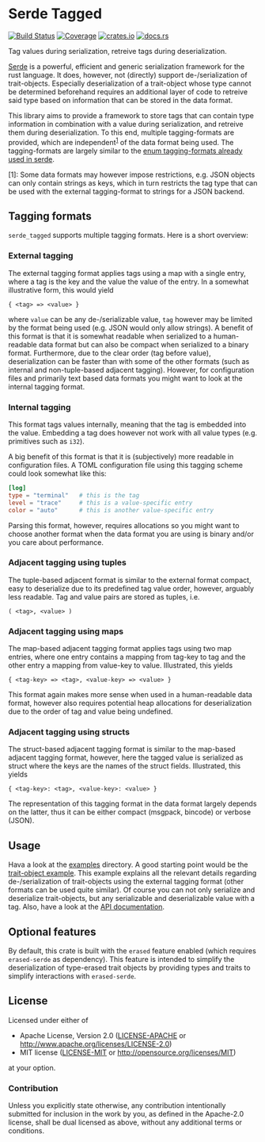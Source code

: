 # Serde Tagged

[![Build Status]][travis] [![Coverage]][codecov] [![crates.io]][crates.io] [![docs.rs]][docs.rs]

[Build Status]: https://api.travis-ci.org/qzed/serde_tagged.svg?branch=master
[travis]: https://travis-ci.org/qzed/serde_tagged
[Coverage]: https://codecov.io/gh/qzed/serde_tagged/branch/master/graph/badge.svg
[codecov]: https://codecov.io/gh/qzed/serde_tagged
[crates.io]: https://img.shields.io/crates/v/serde_tagged.svg
[docs.rs]: https://docs.rs/serde_tagged/badge.svg

Tag values during serialization, retreive tags during deserialization.

[Serde][serde] is a powerful, efficient and generic serialization framework for the rust language.
It does, however, not (directly) support de-/serialization of trait-objects.
Especially deserialization of a trait-object whose type cannot be determined beforehand requires an additional layer of code to retreive said type based on information that can be stored in the data format.

This library aims to provide a framework to store tags that can contain type information in combination with a value during serialization, and retreive them during deserialization.
To this end, multiple tagging-formats are provided, which are independent<sup>[1](#format-restrictions)</sup> of the data format being used.
The tagging-formats are largely similar to the [enum tagging-formats already used in serde][serde-enums].

<a name="myfootnote1">[1]</a>:
Some data formats may however impose restrictions, e.g. JSON objects can only contain strings as keys, which in turn restricts the tag type that can be used with the external tagging-format to strings for a JSON backend.

## Tagging formats

`serde_tagged` supports multiple tagging formats.
Here is a short overview:

### External tagging

The external tagging format applies tags using a map with a single entry, where a tag is the key and the value the value of the entry. In a somewhat illustrative form, this would yield

```text
{ <tag> => <value> }
```

where `value` can be any de-/serializable value, `tag` however may be limited by the format being used (e.g. JSON would only allow strings).
A benefit of this format is that it is somewhat readable when serialized to a human-readable data format but can also be compact when serialized to a binary format.
Furthermore, due to the clear order (tag before value), deserialization can be faster than with some of the other formats (such as internal and non-tuple-based adjacent tagging).
However, for configuration files and primarily text based data formats you might want to look at the internal tagging format.

### Internal tagging

This format tags values internally, meaning that the tag is embedded into the value.
Embedding a tag does however not work with all value types (e.g. primitives such as `i32`).

A big benefit of this format is that it is (subjectively) more readable in configuration files.
A TOML configuration file using this tagging scheme could look somewhat like this:

```toml
[log]
type = "terminal"   # this is the tag
level = "trace"     # this is a value-specific entry
color = "auto"      # this is another value-specific entry
```

Parsing this format, however, requires allocations so you might want to choose another format when the data format you are using is binary and/or you care about performance.

### Adjacent tagging using tuples

The tuple-based adjacent format is similar to the external format compact, easy to deserialize due to its predefined tag value order, however, arguably less readable.
Tag and value pairs are stored as tuples, i.e.

```text
( <tag>, <value> )
```

### Adjacent tagging using maps

The map-based adjacent tagging format applies tags using two map entries, where one entry contains a mapping from tag-key to tag and the other entry a mapping from value-key to value.
Illustrated, this yields

```text
{ <tag-key> => <tag>, <value-key> => <value> }
```

This format again makes more sense when used in a human-readable data format, however also requires potential heap allocations for deserialization due to the order of tag and value being undefined.

### Adjacent tagging using structs

The struct-based adjacent tagging format is similar to the map-based adjacent tagging format, however, here the tagged value is serialized as struct where the keys are the names of the struct fields.
Illustrated, this yields

```text
{ <tag-key>: <tag>, <value-key>: <value> }
```

The representation of this tagging format in the data format largely depends on the latter, thus it can be either compact (msgpack, bincode) or verbose (JSON).

## Usage

Hava a look at the [examples][examples] directory.
A good starting point would be the [trait-object example][examples-trait_obj].
This example explains all the relevant details regarding de-/serialization of trait-objects using the external tagging format (other formats can be used quite similar).
Of course you can not only serialize and deserialize trait-objects, but any serializable and deserializable value with a tag.
Also, have a look at the [API documentation][api-doc].

[examples]: https://github.com/qzed/serde_tagged/tree/master/examples
[examples-trait_obj]: https://github.com/qzed/serde_tagged/blob/master/examples/trait_objects.rs
[api-doc]: https://docs.rs/serde_tagged

## Optional features

By default, this crate is built with the `erased` feature enabled (which requires `erased-serde` as dependency).
This feature is intended to simplify the deserialization of type-erased trait objects by providing types and traits to simplify interactions with `erased-serde`.

## License

Licensed under either of

* Apache License, Version 2.0 ([LICENSE-APACHE](LICENSE-APACHE) or http://www.apache.org/licenses/LICENSE-2.0)
* MIT license ([LICENSE-MIT](LICENSE-MIT) or http://opensource.org/licenses/MIT)

at your option.

### Contribution

Unless you explicitly state otherwise, any contribution intentionally submitted for inclusion in the work by you, as defined in the Apache-2.0 license, shall be dual licensed as above, without any additional terms or conditions.

[serde]: https://github.com/serde-rs/serde
[serde-enums]: https://serde.rs/enum-representations.html
